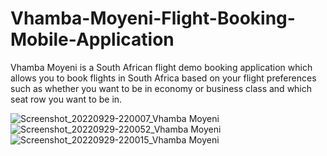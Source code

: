 # Vhamba-Moyeni-Flight-Booking-Mobile-Application
Vhamba Moyeni is a South African flight demo booking application which allows you to book flights in South Africa based on your flight preferences such as whether you want to be in economy or business class and which seat row you want to be in. 

![Screenshot_20220929-220007_Vhamba Moyeni](https://user-images.githubusercontent.com/66493762/193133110-ff9d5086-a3e8-496a-a9ba-c57dc742098c.jpg)
![Screenshot_20220929-220052_Vhamba Moyeni](https://user-images.githubusercontent.com/66493762/193133230-7ed05bb7-2059-43a6-b238-afaa762fe76d.jpg)
![Screenshot_20220929-220015_Vhamba Moyeni](https://user-images.githubusercontent.com/66493762/193134014-3e4a4dcc-41ac-4a31-b098-366d634e7394.jpg)
